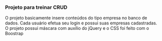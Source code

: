 <h3>Projeto para treinar CRUD</h3>

O projeto basicamente insere conteúdos do tipo empresa no banco de dados. Cada usuário efetua seu login e possui suas empresas cadastradas. O projeto possui máscara com auxílio do jQuery e o CSS foi feito com o Boostrap
